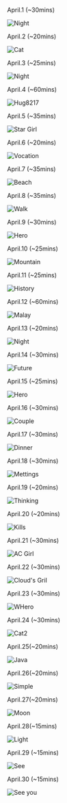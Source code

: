 April.1 (~30mins)

![Night](1.jpg)

April.2 (~20mins)

![Cat](2.jpg)

April.3 (~25mins)

![Night](3.jpg)

April.4 (~60mins)

![Hug8217](4.jpg)

April.5 (~35mins)

![Star Girl](5.jpg)

April.6 (~20mins)

![Vocation](6.jpg)

April.7 (~35mins)

![Beach](7.jpg)

April.8 (~35mins)

![Walk](8.jpg)

April.9 (~30mins)

![Hero](9.jpg)

April.10 (~25mins)

![Mountain](10.jpg)

April.11 (~25mins)

![History](11.jpg)

April.12 (~60mins)

![Malay](12.jpg)

April.13 (~20mins)

![Night](13.jpg)

April.14 (~30mins)

![Future](14.jpg)

April.15 (~25mins)

![Hero](15.jpg)

April.16 (~30mins)

![Couple](16.jpg)

April.17 (~30mins)

![Dinner](17.jpg)

April.18 (~30mins)

![Mettings](18.jpg)

April.19 (~20mins)

![Thinking](19.jpg)

April.20 (~20mins)

![Kills](20.jpg)

April.21 (~30mins)

![AC Girl](21.jpg)

April.22 (~30mins)

![Cloud's Gril](22.jpg)

April.23 (~30mins)

![WHero](23.jpg)

April.24 (~30mins)

![Cat2](24.jpg)

April.25(~20mins)

![Java](25.jpg)

April.26(~20mins)

![Simple](26.jpg)

April.27(~20mins)

![Moon](27.jpg)

April.28(~15mins)

![Light](28.jpg)

April.29 (~15mins)

![See](29.jpg)

April.30 (~15mins)

![See you](30.jpg)

